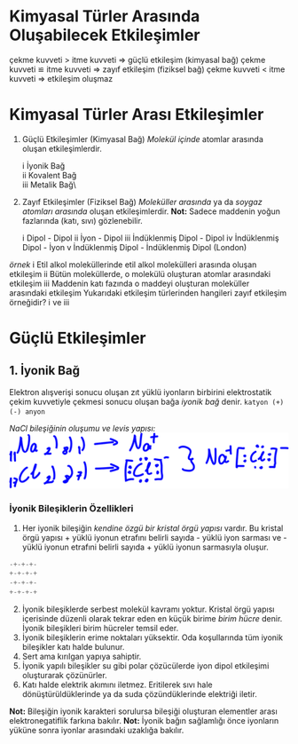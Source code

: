 # Kimyasal Türler Arasında Oluşabilecek Etkileşimler
çekme kuvveti > itme kuvveti ⇒  güçlü etkileşim (kimyasal bağ)
çekme kuvveti ≌ itme kuvveti ⇒  zayıf etkileşim (fiziksel bağ)
çekme kuvveti < itme kuvveti ⇒  etkileşim oluşmaz


# Kimyasal Türler Arası Etkileşimler

1. Güçlü Etkileşimler (Kimyasal Bağ)
_Molekül içinde_ atomlar arasında oluşan etkileşimlerdir.

    ⅰ İyonik Bağ\
    ⅱ Kovalent Bağ\
    ⅲ Metalik Bağ\


2. Zayıf Etkileşimler (Fiziksel Bağ)
_Moleküller arasında_ ya da _soygaz atomları arasında_ oluşan etkileşimlerdir.
**Not:** Sadece maddenin yoğun fazlarında (katı, sıvı) gözlenebilir.

    ⅰ Dipol - Dipol
    ⅱ İyon - Dipol
    ⅲ İndüklenmiş Dipol - Dipol
    ⅳ İndüklenmiş Dipol - İyon
    ⅴ İndüklenmiş Dipol - İndüklenmiş Dipol (London)


*örnek* 
ⅰ Etil alkol moleküllerinde etil alkol molekülleri arasında oluşan etkileşim
ⅱ Bütün moleküllerde, o molekülü oluşturan atomlar arasındaki etkileşim
ⅲ Maddenin katı fazında o maddeyi oluşturan moleküller arasındaki etkileşim
Yukarıdaki etkileşim türlerinden hangileri zayıf etkileşim örneğidir?
    ⅰ ve ⅲ


# Güçlü Etkileşimler

## 1. İyonik Bağ
Elektron alışverişi sonucu oluşan zıt yüklü iyonların birbirini elektrostatik çekim kuvvetiyle çekmesi sonucu oluşan bağa *iyonik bağ* denir.
`katyon (+) (-) anyon`

*NaCl bileşiğinin oluşumu ve levis yapısı:*
![image](nacl-levis-yapısı.svg)

### İyonik Bileşiklerin Özellikleri
1. Her iyonik bileşiğin *kendine özgü bir kristal örgü yapısı* vardır. Bu kristal örgü yapısı + yüklü iyonun etrafını belirli sayıda - yüklü iyon sarması ve - yüklü iyonun etrafıni belirli sayıda + yüklü iyonun sarmasıyla oluşur.
```js
-+-+-+-
+-+-+-+
-+-+-+-
+-+-+-+
```
2. İyonik bileşiklerde serbest molekül kavramı yoktur. Kristal örgü yapısı içerisinde düzenli olarak tekrar eden en küçük birime *birim hücre* denir. İyonik bileşikleri birim hücreler temsil eder.
3. İyonik bileşiklerin erime noktaları yüksektir. Oda koşullarında tüm iyonik bileşikler katı halde bulunur.
4. Sert ama kırılgan yapıya sahiptir.
5. İyonik yapılı bileşikler su gibi polar çözücülerde iyon dipol etkileşimi oluşturarak çözünürler.
6. Katı halde elektrik akımını iletmez. Eritilerek sıvı hale dönüştürüldüklerinde ya da suda çözündüklerinde elektriği iletir.


**Not:** Bileşiğin iyonik karakteri sorulursa bileşiği oluşturan elementler arası elektronegatiflik farkına bakılır.
**Not:** İyonik bağın sağlamlığı önce iyonların yüküne sonra iyonlar arasındaki uzaklığa bakılır. 
